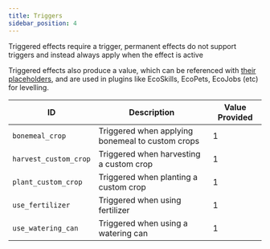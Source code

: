 ```yaml
---
title: Triggers
sidebar_position: 4
---
```


Triggered effects require a trigger, permanent effects do not support triggers and instead always apply when the effect
is active

Triggered effects also produce a value, which can be referenced with [their placeholders](https://plugins.auxilor.io/effects/configuring-an-effect#placeholders),
and are used in plugins like EcoSkills, EcoPets, EcoJobs (etc) for levelling.

| ID                    | Description                                      | Value Provided |
| --------------------- | ------------------------------------------------ | -------------- |
| `bonemeal_crop`       | Triggered when applying bonemeal to custom crops | 1              |
| `harvest_custom_crop` | Triggered when harvesting a custom crop          | 1              |
| `plant_custom_crop`   | Triggered when planting a custom crop            | 1              |
| `use_fertilizer`      | Triggered when using fertilizer                  | 1              |
| `use_watering_can`    | Triggered when using a watering can              | 1              |
